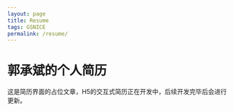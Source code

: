 ```yaml
---
layout: page
title: Resume
tags: GSNICE
permalink: /resume/
---
```


# 郭承斌的个人简历

这是简历界面的占位文章，H5的交互式简历正在开发中，后续开发完毕后会进行更新。